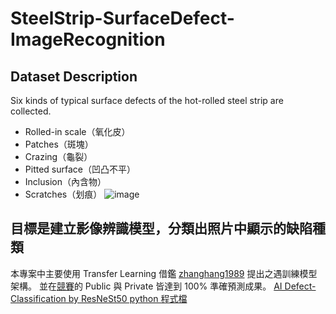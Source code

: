 # SteelStrip-SurfaceDefect-ImageRecognition
## Dataset Description
Six kinds of typical surface defects of the hot-rolled steel strip are collected.
- Rolled-in scale（氧化皮）
- Patches（斑塊）
- Crazing（龜裂）
- Pitted surface（凹凸不平）
- Inclusion（內含物）
- Scratches（划痕）
![image](https://user-images.githubusercontent.com/77613396/212956373-e6ad537d-5d99-4f47-9214-1c9cb1fc88b3.png)

## 目標是建立影像辨識模型，分類出照片中顯示的缺陷種類
本專案中主要使用 Transfer Learning 借鑑 [zhanghang1989](https://github.com/zhanghang1989/ResNeSt) 提出之遇訓練模型架構。
並在[競賽](https://www.kaggle.com/competitions/nthuieem-hw3-test/leaderboard)的 Public 與 Private 皆達到 100% 準確預測成果。
[AI Defect-Classification by ResNeSt50 python 程式檔](https://github.com/Kev107034011/SteelStrip-SurfaceDefect-ImageRecognition/blob/main/SteelStrip_Classification_ResNeSt-50.ipynb)


